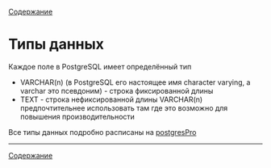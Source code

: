 [Содержание](README.md)

# Типы данных

Каждое поле в PostgreSQL имеет определённый тип

- VARCHAR(n) (в PostgreSQL его настоящее имя character varying, а varchar это псевдоним) - строка фиксированной длины
- TEXT - строка нефиксированной длины
VARCHAR(n) предпочтительнее использовать там где это возможно для повышения производительности

Все типы данных подробно расписаны на [postgresPro](https://postgrespro.ru/docs/postgresql/9.6/datatype)

---
[Содержание](README.md)
